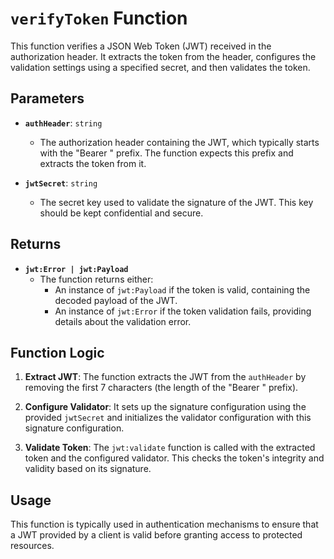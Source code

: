 # `verifyToken` Function

This function verifies a JSON Web Token (JWT) received in the authorization header. It extracts the token from the header, configures the validation settings using a specified secret, and then validates the token.

## Parameters

- **`authHeader`**: `string`
  - The authorization header containing the JWT, which typically starts with the "Bearer " prefix. The function expects this prefix and extracts the token from it.

- **`jwtSecret`**: `string`
  - The secret key used to validate the signature of the JWT. This key should be kept confidential and secure.

## Returns

- **`jwt:Error | jwt:Payload`**
  - The function returns either:
    - An instance of `jwt:Payload` if the token is valid, containing the decoded payload of the JWT.
    - An instance of `jwt:Error` if the token validation fails, providing details about the validation error.

## Function Logic

1. **Extract JWT**: The function extracts the JWT from the `authHeader` by removing the first 7 characters (the length of the "Bearer " prefix).
   
2. **Configure Validator**: It sets up the signature configuration using the provided `jwtSecret` and initializes the validator configuration with this signature configuration.

3. **Validate Token**: The `jwt:validate` function is called with the extracted token and the configured validator. This checks the token's integrity and validity based on its signature.

## Usage

This function is typically used in authentication mechanisms to ensure that a JWT provided by a client is valid before granting access to protected resources.
